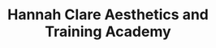 ---
title: "Hannah Clare Aesthetics and Training Academy"
url: /darlington/hannah-clare-aesthetics-and-training-academy/
shop: hairdresser
---